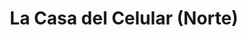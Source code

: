 ---
title: "La Casa del Celular (Norte)"
url: /pergamino/la-casa-del-celular-norte/
shop: teléfono móvil
---
